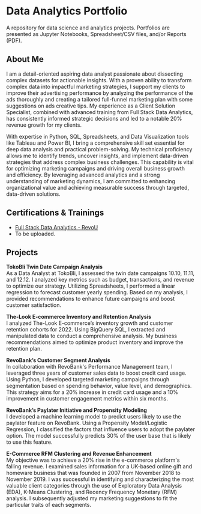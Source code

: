 # Data Analytics Portfolio
A repository for data science and analytics projects. Portfolios are presented as Jupyter Notebooks, Spreadsheet/CSV files, and/or Reports (PDF).

## About Me
I am a detail-oriented aspiring data analyst passionate about dissecting complex datasets for actionable insights. With a proven ability to transform complex data into impactful marketing strategies, I support my clients to improve their advertising performance by analyzing the performance of the ads thoroughly and creating a tailored full-funnel marketing plan with some suggestions on ads creative tips. My experience as a Client Solution Specialist, combined with advanced training from Full Stack Data Analytics, has consistently informed strategic decisions and led to a notable 20% revenue growth for my clients. 

With expertise in Python, SQL, Spreadsheets, and Data Visualization tools like Tableau and Power BI, I bring a comprehensive skill set essential for deep data analysis and practical problem-solving. My technical proficiency allows me to identify trends, uncover insights, and implement data-driven strategies that address complex business challenges. This capability is vital for optimizing marketing campaigns and driving overall business growth and efficiency. By leveraging advanced analytics and a strong understanding of marketing dynamics, I am committed to enhancing organizational value and achieving measurable success through targeted, data-driven solutions.


## Certifications & Trainings
- [Full Stack Data Analytics - RevoU](https://certificates.revou.co/satryo-sunu-prabowo-certificate-achievements-facfsda23.pdf)
- To be uploaded.


## Projects

**TokoBli Twin Date Campaign Analysis**  
As a Data Analyst at TokoBli, I assessed the twin date campaigns 10.10, 11.11, and 12.12. I analyzed key metrics such as budget, transactions, and revenue to optimize our strategy. Utilizing Spreadsheets, I performed a linear regression to forecast customer yearly spending. Based on my analysis, I provided recommendations to enhance future campaigns and boost customer satisfaction.

**The-Look E-commerce Inventory and Retention Analysis**  
I analyzed The-Look E-commerce’s inventory growth and customer retention cohorts for 2022. Using BigQuery SQL, I extracted and manipulated data to conduct a comprehensive analysis. My business recommendations aimed to optimize product inventory and improve the retention plan.

**RevoBank’s Customer Segment Analysis**  
In collaboration with RevoBank's Performance Management team, I leveraged three years of customer sales data to boost credit card usage. Using Python, I developed targeted marketing campaigns through segmentation based on spending behavior, value level, and demographics. This strategy aims for a 20% increase in credit card usage and a 10% improvement in customer engagement metrics within six months.

**RevoBank’s Paylater Initiative and Propensity Modeling**  
I developed a machine learning model to predict users likely to use the paylater feature on RevoBank. Using a Propensity Model/Logistic Regression, I classified the factors that influence users to adopt the paylater option. The model successfully predicts 30% of the user base that is likely to use this feature.

**E-Commerce RFM Clustering and Revenue Enhancement**  
My objective was to achieve a 20% rise in the e-commerce platform's falling revenue. I examined sales information for a UK-based online gift and homeware business that was founded in 2007 from November 2018 to November 2019. I was successful in identifying and characterizing the most valuable client categories through the use of Exploratory Data Analysis (EDA), K-Means Clustering, and Recency Frequency Monetary (RFM) analysis. I subsequently adjusted my marketing suggestions to fit the particular traits of each segments.
